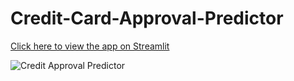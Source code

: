 # Credit-Card-Approval-Predictor


[Click here to view the app on Streamlit](https://credit-card-approval-predictor-2025.streamlit.app/)

![Credit Approval Predictor](assets/screenshot.png)
